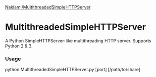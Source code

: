 [Nakiami/MultithreadedSimpleHTTPServer](https://github.com/Nakiami/MultithreadedSimpleHTTPServer)


MultithreadedSimpleHTTPServer
=============================

A Python SimpleHTTPServer-like multithreading HTTP server. Supports Python 2 & 3.

### Usage
python MultithreadedSimpleHTTPServer.py [port] [/path/to/share]
